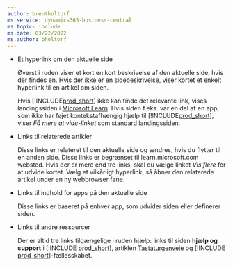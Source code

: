 ```yaml
---
author: brentholtorf
ms.service: dynamics365-business-central
ms.topic: include
ms.date: 03/22/2022
ms.author: bholtorf
---
```

- Et hyperlink om den aktuelle side

  Øverst i ruden viser et kort en kort beskrivelse af den aktuelle side, hvis der findes en. Hvis der ikke er en sidebeskrivelse, viser kortet et enkelt hyperlink til en artikel om siden.  

  Hvis [!INCLUDE[prod_short](prod_short.md)] ikke kan finde det relevante link, vises landingssiden i [Microsoft Learn](/dynamics365/business-central). Hvis siden f.eks. var en del af en app, som ikke har føjet kontekstafhængig hjælp til [!INCLUDE[prod_short](prod_short.md)], viser *Få mere at vide-linket* som standard landingssiden.  

- Links til relaterede artikler

  Disse links er relateret til den aktuelle side og ændres, hvis du flytter til en anden side. Disse links er begrænset til learn.microsoft.com websted. Hvis der er mere end tre links, skal du vælge linket *Vis flere* for at udvide kortet. Vælg et vilkårligt hyperlink, så åbner den relaterede artikel under en ny webbrowser fane.  
- Links til indhold for apps på den aktuelle side  

  Disse links er baseret på enhver app, som udvider siden eller definerer siden.  
- Links til andre ressourcer

  Der er altid tre links tilgængelige i ruden hjælp: links til siden **hjælp og support** i [!INCLUDE [prod_short](prod_short.md)], artiklen [Tastaturgenveje](../keyboard-shortcuts.md) og [!INCLUDE [prod_short](prod_short.md)]-fællesskabet.  
